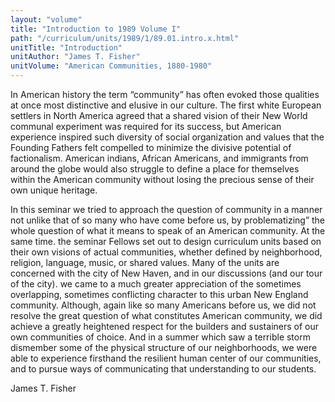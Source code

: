 ```yaml
---
layout: "volume"
title: "Introduction to 1989 Volume I"
path: "/curriculum/units/1989/1/89.01.intro.x.html"
unitTitle: "Introduction"
unitAuthor: "James T. Fisher"
unitVolume: "American Communities, 1880-1980"
---
```

<body>
 <p>
  In American history the term “community” has often evoked those qualities at once most distinctive and elusive in our culture. The first white European settlers in North America agreed that a shared vision of their New World communal experiment was required for its success, but American experience inspired such diversity of social organization and values that the Founding Fathers felt compelled to minimize the divisive potential of factionalism. American indians, African Americans, and immigrants from around the globe would also struggle to define a place for themselves within the American community without losing the precious sense of their own unique heritage.
 </p>
 <p>
  In this seminar we tried to approach the question of community in a manner not unlike that of so many who have come before us, by problematizing” the whole question of what it means to speak of an American community. At the same time. the seminar Fellows set out to design curriculum units based on their own visions of actual communities, whether defined by neighborhood, religion, language, music, or shared values. Many of the units are concerned with the city of New Haven, and in our discussions (and our tour of the city). we came to a much greater appreciation of the sometimes overlapping, sometimes conflicting character to this urban New England community. Although, again like so many Americans before us, we did not resolve the great question of what constitutes American community, we did achieve a greatly heightened respect for the builders and sustainers of our own communities of choice. And in a summer which saw a terrible storm dismember some of the physical structure of our neighborhoods, we were able to experience firsthand the resilient human center of our communities, and to pursue ways of communicating that understanding to our students.
 </p>
 <p>
  James T. Fisher
 </p>

</body>